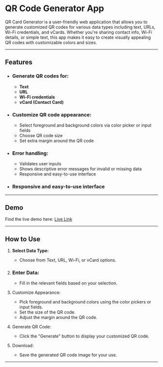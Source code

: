 # QR Code Generator App

QR Card Generator is a user-friendly web application that allows you to generate customized QR codes for various data types including text, URLs, Wi-Fi credentials, and vCards. Whether you're sharing contact info, Wi-Fi details, or simple text, this app makes it easy to create visually appealing QR codes with customizable colors and sizes.

---

## Features

- ### Generate QR codes for:

  - **Text**
  - **URL**
  - **Wi-Fi credentials**
  - **vCard (Contact Card)**

- ### Customize QR code appearance:

  - Select foreground and background colors via color picker or input fields
  - Choose QR code size
  - Set extra margin around the QR code

- ### Error handling:

  - Validates user inputs
  - Shows descriptive error messages for invalid or missing data
  - Responsive and easy-to-use interface

- ### Responsive and easy-to-use interface

---

## Demo

Find the live demo here: [Live Link](https://qrcode-generator-x.netlify.app/)

---

## How to Use

1. **Select Data Type:**

   - Choose from Text, URL, Wi-Fi, or vCard options.

2. ### Enter Data:

   - Fill in the relevant fields based on your selection.

3. Customize Appearance:

   - Pick foreground and background colors using the color pickers or input fields.
   - Set the size of the QR code.
   - Adjust the margin around the QR code.

4. Generate QR Code:

   - Click the "Generate" button to display your customized QR code.

5. Download:

   - Save the generated QR code image for your use.

---
